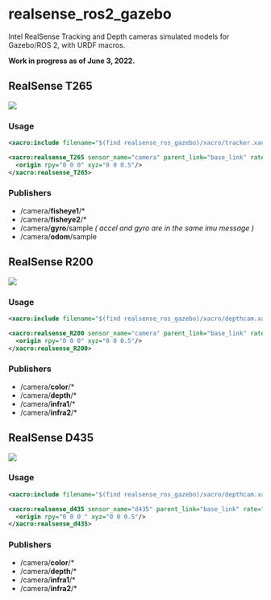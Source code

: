 # realsense_ros2_gazebo

Intel RealSense Tracking and Depth cameras simulated models for Gazebo/ROS 2, with URDF macros.

**Work in progress as of June 3, 2022.**

## RealSense T265 ##

![](doc/t265.png)

### Usage ###
```xml
<xacro:include filename="$(find realsense_ros_gazebo)/xacro/tracker.xacro"/>

<xacro:realsense_T265 sensor_name="camera" parent_link="base_link" rate="30.0">
  <origin rpy="0 0 0" xyz="0 0 0.5"/>
</xacro:realsense_T265>
```

### Publishers ###
* /camera/**fisheye1**/*
* /camera/**fisheye2**/*
* /camera/**gyro**/sample _( accel and gyro are in the same imu message )_
* /camera/**odom**/sample



## RealSense R200 ##

![](doc/r200.png)

### Usage ###
```xml
<xacro:include filename="$(find realsense_ros_gazebo)/xacro/depthcam.xacro"/>

<xacro:realsense_R200 sensor_name="camera" parent_link="base_link" rate="30.0">
  <origin rpy="0 0 0" xyz="0 0 0.5"/>
</xacro:realsense_R200>
```

### Publishers ###

* /camera/**color**/*
* /camera/**depth**/*
* /camera/**infra1**/*
* /camera/**infra2**/*



## RealSense D435

![](doc/d435.png)

### Usage ###

```xml
<xacro:include filename="$(find realsense_ros_gazebo)/xacro/depthcam.xacro"/>

<xacro:realsense_d435 sensor_name="d435" parent_link="base_link" rate="10">
  <origin rpy="0 0 0 " xyz="0 0 0.5"/>
</xacro:realsense_d435>
```

### Publishers ###

* /camera/**color**/*
* /camera/**depth**/*
* /camera/**infra1**/*
* /camera/**infra2**/*
